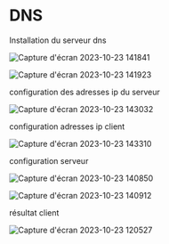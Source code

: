 # DNS
Installation du serveur dns

![Capture d'écran 2023-10-23 141841](https://github.com/Bouns77/DNS/assets/144699498/ef85387c-a857-48ee-a211-e872a47b4908)


![Capture d'écran 2023-10-23 141923](https://github.com/Bouns77/DNS/assets/144699498/69599d21-b005-4649-9c0b-55815308fe0a)


configuration des adresses ip du serveur 

![Capture d'écran 2023-10-23 143032](https://github.com/Bouns77/DNS/assets/144699498/ece4802f-5c9b-4c7f-b33a-b253310e8447)


configuration adresses ip client 


![Capture d'écran 2023-10-23 143310](https://github.com/Bouns77/DNS/assets/144699498/6505c594-f725-438d-b7e6-310849cd38bf)



configuration serveur 

![Capture d'écran 2023-10-23 140850](https://github.com/Bouns77/DNS/assets/144699498/0a1b1912-8690-42eb-b5e2-225526f76550)


![Capture d'écran 2023-10-23 140912](https://github.com/Bouns77/DNS/assets/144699498/66b30926-5640-4bac-a61c-53b7d606a7f5)


résultat client 


![Capture d'écran 2023-10-23 120527](https://github.com/Bouns77/DNS/assets/144699498/435059fa-15fe-4ff1-b508-e2a6fe405c7b)

